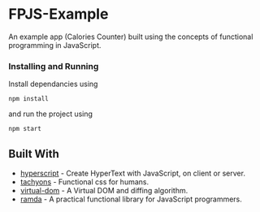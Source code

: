 # FPJS-Example

An example app (Calories Counter) built using the concepts of functional programming in JavaScript.

### Installing and Running
Install dependancies using

```
npm install
```

and run the project using 

```
npm start
```


## Built With

* [hyperscript](https://github.com/hyperhype/hyperscript) - Create HyperText with JavaScript, on client or server.
* [tachyons](https://github.com/tachyons-css/tachyons) - Functional css for humans.
* [virtual-dom](https://github.com/Matt-Esch/virtual-dom) - A Virtual DOM and diffing algorithm.
* [ramda](https://github.com/ramda/ramda) - A practical functional library for JavaScript programmers.
